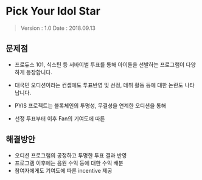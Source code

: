 # Pick Your Idol Star

> Version : 1.0
> Date : 2018.09.13

## 문제점

- 프로듀스 101, 식스틴 등 서바이벌 투표를 통해 아이돌을 선발하는 프로그램이 다양하게 등장합니다.
- 대국민 오디션이라는 컨셉에도 투표반영 및 선정, 데뷔 활동 등에 대한 논란도 나타납니다.

- PYIS 프로젝트는 블록체인의 투명성, 무결성을 연계한 오디션을 통해
- 선정 투표부터 이후 Fan의 기여도에 따른 

## 해결방안

* 오디션 프로그램의 공정하고 투명한 투표 결과 반영
* 프로그램 이후에는 음원 수익 등에 대한 수익 배분
* 참여자에게도 기여도에 따른 incentive 제공


